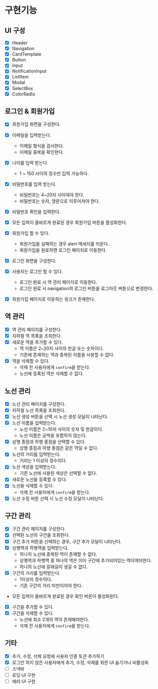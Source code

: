 # 구현기능

## UI 구성

- [x] Header
- [x] Navigation
- [x] CardTemplate
- [x] Button
- [x] Input
- [x] NotificationInput
- [x] ListItem
- [x] Modal
- [x] SelectBox
- [x] ColorRadio

## 로그인 & 회원가입

- [x] 회원가입 화면을 구성한다.
- [x] 이메일을 입력받는다.
  - 이메일 형식을 검사한다.
  - 이메일 중복을 확인한다.
- [x] 나이를 입력 받는다.
  - 1 ~ 150 사이의 정수만 입력 가능하다.
- [x] 비밀번호를 입력 받는다.
  - 비밀번호는 4~20자 사이여야 한다.
  - 비밀번호는 숫자, 영문으로 이루어져야 한다.
- [x] 비밀번호 확인을 입력한다.
- [x] 모든 입력이 올바르게 완료된 경우 회원가입 버튼을 활성화한다.
- [x] 회원가입 할 수 있다.

  - 회원가입을 실패하는 경우 alert 메세지를 띄운다.
  - 회원가입을 완료하면 로그인 페이지로 이동한다.

- [x] 로그인 화면을 구성한다.
- [x] 사용자는 로그인 할 수 있다.
  - 로그인 완료 시 역 관리 페이지로 이동한다.
  - 로그인 완료 시 navigation의 로그인 버튼을 로그아웃 버튼으로 변경한다.
- [x] 회원가입 페이지로 이동하는 링크가 존재한다.

## 역 관리

- [x] 역 관리 페이지를 구성한다.
- [x] 지하철 역 목록을 조회한다.
- [x] 새로운 역을 추가할 수 있다.
  - 역 이름은 2~20자 사이의 한글 또는 숫자이다.
  - 기존에 존재하는 역과 중복된 이름을 사용할 수 없다.
- [x] 역을 삭제할 수 있다.
  - 삭제 전 사용자에게 `confirm`을 받는다.
  - 노선에 등록된 역은 삭제할 수 없다.

## 노선 관리

- [x] 노선 관리 페이지를 구성한다.
- [x] 지하철 노선 목록을 조회한다.
- [x] 노선 생성 버튼을 선택 시 노선 생성 모달이 나타난다.
- [x] 노선 이름을 입력받는다.
  - 노선 이름은 2~10자 사이의 숫자 및 한글이다.
  - 노선 이름은 공백을 포함하지 않는다.
- [x] 상행 종점과 하행 종점을 선택할 수 있다.
  - 상행 종점과 하행 종점은 같은 역일 수 없다.
- [x] 노선의 거리를 입력받는다.
  - 거리는 1 이상의 정수이다.
- [x] 노선 색상을 입력받는다.
  - 기존 노선에 사용된 색상은 선택할 수 없다.
- [x] 새로운 노선을 등록할 수 있다.
- [x] 노선을 삭제할 수 있다.
  - 삭제 전 사용자에게 `confirm`을 받는다.
- [x] 노선 수정 버튼 선택 시 노선 수정 모달이 나타난다.

## 구간 관리

- [x] 구간 관리 페이지를 구성한다.
- [x] 선택된 노선의 구간을 조회한다.
- [x] 구간 추가 버튼을 선택하는 경우, 구간 추가 모달이 나타난다.
- [x] 상행역과 하행역을 입력받는다.
  - 하나의 노선에 중복된 역이 존재할 수 없다.
  - 상행역과 하행역 중 하나의 역은 이미 구간에 추가되어있는 역이여야한다.
  - 하나의 노선에 갈래길이 생길 수 없다.
- [x] 구간의 거리를 입력받는다.
  - 1이상의 정수이다.
  - 기존 구간의 거리 미만이어야 한다.
- 모든 입력이 올바르게 완료된 경우 확인 버튼이 활성화된다.
- [x] 구간을 추가할 수 있다.
- [x] 구간을 삭제할 수 있다.
  - 노선에 최소 2개의 역이 존재해야한다.
  - 삭제 전 사용자에게 `confirm`을 받는다.

## 기타

- [x] 추가, 수정, 삭제 요청에 사용자 인증 토큰 추가하기
- [x] 로그인 하지 않은 사용자에게 추가, 수정, 삭제를 위한 UI 숨기거나 비활성화
- [ ] 스낵바
- [ ] 로딩 UI 구현
- [ ] 에러 UI 구현
